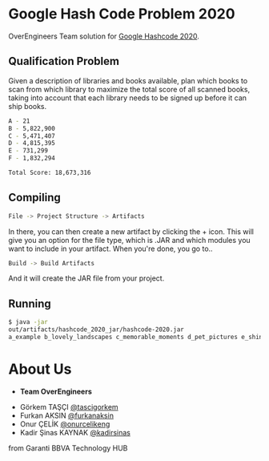 # Google Hash Code Problem 2020 

OverEngineers  Team solution for [Google Hashcode 2020](https://codingcompetitions.withgoogle.com/hashcode).


## Qualification Problem

Given a description of libraries and books available, plan which books to scan from which library to maximize the total score of all scanned books, taking into account that each library needs to be signed up before it can ship books.

```bash
A - 21
B - 5,822,900
C - 5,471,407
D - 4,815,395
E - 731,299
F - 1,832,294

Total Score: 18,673,316
```

## Compiling

```bash
File -> Project Structure -> Artifacts
```
In there, you can then create a new artifact by clicking the + icon. This will give you an option for the file type, which is .JAR and which modules you want to include in your artifact. When you're done, you go to..
```bash
Build -> Build Artifacts
```
And it will create the JAR file from your project.

## Running

```bash
$ java -jar 
out/artifacts/hashcode_2020_jar/hashcode-2020.jar 
a_example b_lovely_landscapes c_memorable_moments d_pet_pictures e_shiny_selfies
```

# About Us

- <b>Team OverEngineers</b>

* Görkem TAŞÇI [@tascigorkem](https://github.com/tascigorkem)
* Furkan AKSIN [@furkanaksin](https://github.com/furkanaksin)
* Onur ÇELİK [@onurcelikeng](https://github.com/onurcelikeng) 
* Kadir Şinas KAYNAK [@kadirsinas](https://github.com/kadirsinas)

from Garanti BBVA Technology HUB